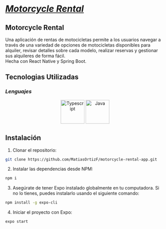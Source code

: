 # [_**Motorcycle Rental**_](https://github.com/MatiasOrtizF/motorcycle-rental-app "Live app")

## Motorcycle Rental
Una aplicación de rentas de motocicletas permite a los usuarios navegar a través de una variedad de opciones de motocicletas disponibles para alquiler, revisar detalles sobre cada modelo, realizar reservas y gestionar sus alquileres de forma fácil.<br>
Hecha con React Native y Spring Boot.


## Tecnologias Utilizadas
### _Lenguajes_
<p align='center'>
    <img height="75"src="https://cdn.iconscout.com/icon/free/png-256/free-typescript-3521774-2945272.png?f=webp&w=256" alt="Typescript">
    <img height="75"src="https://cdn.iconscout.com/icon/free/png-256/free-java-59-1174952.png?f=webp&w=256" alt="Java">
</p>


## Instalación
1. Clonar el repositorio:
```sh
git clone https://github.com/MatiasOrtizF/motorcycle-rental-app.git
```
2. Instalar las dependencias desde NPM:
```sh
npm i
```
3. Asegúrate de tener Expo instalado globalmente en tu computadora. Si no lo tienes, puedes instalarlo usando el siguiente comando:
```sh
npm install -g expo-cli
```
4. Iniciar el proyecto con Expo:
```sh
expo start
```
